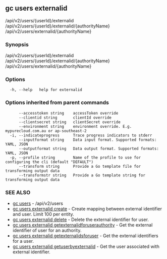 ## gc users externalid

/api/v2/users/{userId}/externalid /api/v2/users/{userId}/externalid/{authorityName} /api/v2/users/externalid/{authorityName}

### Synopsis

/api/v2/users/{userId}/externalid /api/v2/users/{userId}/externalid/{authorityName} /api/v2/users/externalid/{authorityName}

### Options

```
  -h, --help   help for externalid
```

### Options inherited from parent commands

```
      --accesstoken string    accessToken override
      --clientid string       clientId override
      --clientsecret string   clientSecret override
      --environment string    environment override. E.g. mypurecloud.com.au or ap-southeast-2
  -i, --indicateprogress      Trace progress indicators to stderr
      --inputformat string    Data input format. Supported formats: YAML, JSON
      --outputformat string   Data output format. Supported formats: YAML, JSON
  -p, --profile string        Name of the profile to use for configuring the cli (default "DEFAULT")
      --transform string      Provide a Go template file for transforming output data
      --transformstr string   Provide a Go template string for transforming output data
```

### SEE ALSO

* [gc users](gc_users.html)	 - /api/v2/users
* [gc users externalid create](gc_users_externalid_create.html)	 - Create mapping between external identifier and user. Limit 100 per entity.
* [gc users externalid delete](gc_users_externalid_delete.html)	 - Delete the external identifier for user.
* [gc users externalid getexternalidforuserauthority](gc_users_externalid_getexternalidforuserauthority.html)	 - Get the external identifier of user for an authority.
* [gc users externalid getexternalidsforuser](gc_users_externalid_getexternalidsforuser.html)	 - Get the external identifiers for a user.
* [gc users externalid getuserbyexternalid](gc_users_externalid_getuserbyexternalid.html)	 - Get the user associated with external identifier.


